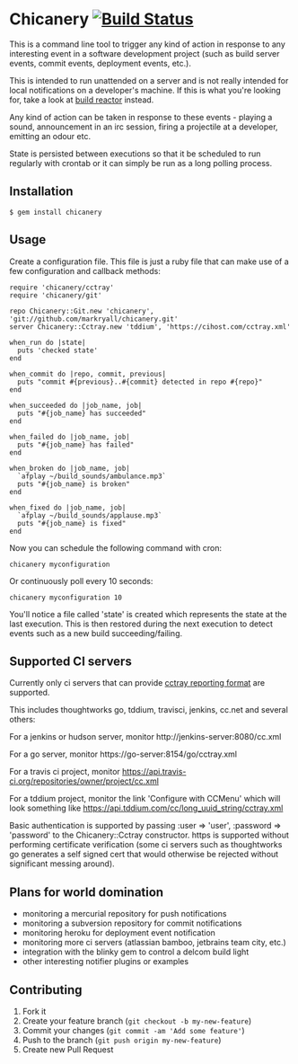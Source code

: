 # Chicanery [![Build Status](https://secure.travis-ci.org/markryall/chicanery.png)](http://travis-ci.org/markryall/chicanery)

This is a command line tool to trigger any kind of action in response to any interesting event in a software development project (such as build server events, commit events, deployment events, etc.).

This is intended to run unattended on a server and is not really intended for local notifications on a developer's machine.  If this is what you're looking for, take a look at [build reactor](https://github.com/AdamNowotny/BuildReactor) instead.

Any kind of action can be taken in response to these events - playing a sound, announcement in an irc session, firing a projectile at a developer, emitting an odour etc.

State is persisted between executions so that it be scheduled to run regularly with crontab or it can simply be run as a long polling process.

## Installation

    $ gem install chicanery

## Usage

Create a configuration file.  This file is just a ruby file that can make use of a few configuration and callback methods:

    require 'chicanery/cctray'
    require 'chicanery/git'

    repo Chicanery::Git.new 'chicanery', 'git://github.com/markryall/chicanery.git'
    server Chicanery::Cctray.new 'tddium', 'https://cihost.com/cctray.xml'

    when_run do |state|
      puts 'checked state'
    end

    when_commit do |repo, commit, previous|
      puts "commit #{previous}..#{commit} detected in repo #{repo}"
    end

    when_succeeded do |job_name, job|
      puts "#{job_name} has succeeded"
    end

    when_failed do |job_name, job|
      puts "#{job_name} has failed"
    end

    when_broken do |job_name, job|
      `afplay ~/build_sounds/ambulance.mp3`
      puts "#{job_name} is broken"
    end

    when_fixed do |job_name, job|
      `afplay ~/build_sounds/applause.mp3`
      puts "#{job_name} is fixed"
    end

Now you can schedule the following command with cron:

    chicanery myconfiguration

Or continuously poll every 10 seconds:

    chicanery myconfiguration 10

You'll notice a file called 'state' is created which represents the state at the last execution.  This is then restored during the next execution to detect events such as a new build succeeding/failing.

## Supported CI servers

Currently only ci servers that can provide [cctray reporting format](http://confluence.public.thoughtworks.org/display/CI/Multiple+Project+Summary+Reporting+Standard) are supported.

This includes thoughtworks go, tddium, travisci, jenkins, cc.net and several others:

For a jenkins or hudson server, monitor http://jenkins-server:8080/cc.xml

For a go server, monitor https://go-server:8154/go/cctray.xml

For a travis ci project, monitor https://api.travis-ci.org/repositories/owner/project/cc.xml

For a tddium project, monitor the link 'Configure with CCMenu' which will look something like https://api.tddium.com/cc/long_uuid_string/cctray.xml

Basic authentication is supported by passing :user => 'user', :password => 'password' to the Chicanery::Cctray constructor.  https is supported without performing certificate verification (some ci servers such as thoughtworks go generates a self signed cert that would otherwise be rejected without significant messing around).

## Plans for world domination

* monitoring a mercurial repository for push notifications
* monitoring a subversion repository for commit notifications
* monitoring heroku for deployment event notification
* monitoring more ci servers (atlassian bamboo, jetbrains team city, etc.)
* integration with the blinky gem to control a delcom build light
* other interesting notifier plugins or examples

## Contributing

1. Fork it
2. Create your feature branch (`git checkout -b my-new-feature`)
3. Commit your changes (`git commit -am 'Add some feature'`)
4. Push to the branch (`git push origin my-new-feature`)
5. Create new Pull Request
